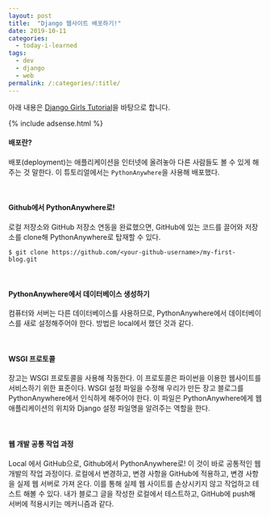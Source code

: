 ```yaml
---
layout: post
title:  "Django 웹사이트 배포하기!"
date: 2019-10-11
categories:
  - today-i-learned
tags:
  - dev
  - django
  - web
permalink: /:categories/:title/
---
```

아래 내용은 [Django Girls Tutorial](https://tutorial.djangogirls.org/ko)을 바탕으로 합니다.

{% include adsense.html %}

#### 배포란?
배포(deployment)는 애플리케이션을 인터넷에 올려놓아 다른 사람들도 볼 수 있게 해주는 것 말한다. 이 튜토리얼에서는 `PythonAnywhere`을 사용해 배포했다.

<br/>

#### Github에서 PythonAnywhere로!
로컬 저장소와 GitHub 저장소 연동을 완료했으면, GitHub에 있는 코드를 끌어와 저장소를 clone해 PythonAnywhere로 탑재할 수 있다.

`$ git clone https://github.com/<your-github-username>/my-first-blog.git`

<br/>

#### PythonAnywhere에서 데이터베이스 생성하기
컴퓨터와 서버는 다른 데이터베이스를 사용하므로, PythonAnywhere에서 데이터베이스를 새로 설정해주어야 한다. 방법은 local에서 했던 것과 같다.

<br/>

#### WSGI 프로토콜
장고는 WSGI 프로토콜을 사용해 작동한다. 이 프로토콜은 파이썬을 이용한 웹사이트를 서비스하기 위한 표준이다. WSGI 설정 파일을 수정해 우리가 만든 장고 블로그를 PythonAnywhere에서 인식하게 해주어야 한다. 이 파일은 PythonAnywhere에게 웹 애플리케이션의 위치와 Django 설정 파일명을 알려주는 역할을 한다.

<br/>

#### 웹 개발 공통 작업 과정
Local 에서 GitHub으로, Github에서 PythonAnywhere로! 이 것이 바로 공통적인 웹 개발의 작업 과정이다. 로컬에서 변경하고, 변경 사항을 GitHub에 적용하고, 변경 사항을 실제 웹 서버로 가져 온다. 이를 통해 실제 웹 사이트를 손상시키지 않고 작업하고 테스트 해볼 수 있다. 내가 블로그 글을 작성한 로컬에서 테스트하고, GitHub에 push해 서버에 적용시키는 메커니즘과 같다.
